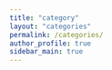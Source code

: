 ```yaml
---
title: "category"
layout: "categories"
permalink: /categories/
author_profile: true
sidebar_main: true
---
```

